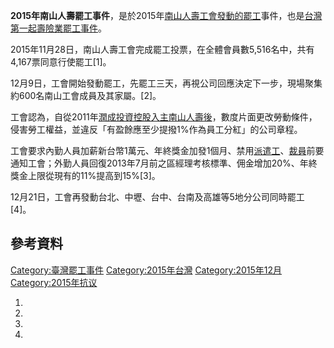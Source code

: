 **2015年南山人壽罷工事件**，是於2015年[南山人壽工會發動的](https://zh.wikipedia.org/wiki/南山人壽工會 "wikilink")[罷工](../Page/罷工.md "wikilink")事件，也是[台灣第一起壽險業罷工事件](https://zh.wikipedia.org/wiki/台灣 "wikilink")。

2015年11月28日，南山人壽工會完成罷工投票，在全體會員數5,516名中，共有4,167票同意行使罷工\[1\]。

12月9日，工會開始發動罷工，先罷工三天，再視公司回應決定下一步，現場聚集約600名南山工會成員及其家屬。\[2\]。

工會認為，自從2011年[潤成投資控股入主南山人壽後](https://zh.wikipedia.org/wiki/潤成投資控股 "wikilink")，數度片面更改勞動條件，侵害勞工權益，並違反「有盈餘應至少提撥1%作為員工分紅」的公司章程。

工會要求內勤人員加薪新台幣1萬元、年終獎金加發1個月、禁用[派遣工](https://zh.wikipedia.org/wiki/派遣工 "wikilink")、[裁員](../Page/裁員.md "wikilink")前要通知工會；外勤人員回復2013年7月前之區經理考核標準、佣金增加20%、年終獎金上限從現有的11%提高到15%\[3\]。

12月21日，工會再發動台北、中壢、台中、台南及高雄等5地分公司同時罷工\[4\]。

## 參考資料

[Category:臺灣罷工事件](https://zh.wikipedia.org/wiki/Category:臺灣罷工事件 "wikilink") [Category:2015年台灣](https://zh.wikipedia.org/wiki/Category:2015年台灣 "wikilink") [Category:2015年12月](https://zh.wikipedia.org/wiki/Category:2015年12月 "wikilink") [Category:2015年抗议](https://zh.wikipedia.org/wiki/Category:2015年抗议 "wikilink")

1.
2.
3.
4.